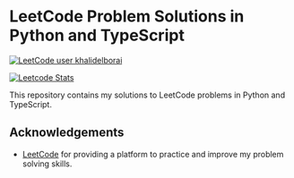 # LeetCode Problem Solutions in Python and TypeScript

[![LeetCode user khalidelborai](https://img.shields.io/badge/dynamic/json?style=for-the-badge&labelColor=black&color=%23ffa116&label=Solved&query=solvedOverTotal&url=https%3A%2F%2Fleetcode-badge.vercel.app%2Fapi%2Fusers%2Fkhalidelborai&logo=leetcode&logoColor=yellow)](https://leetcode.com/khalidelborai/)

[![Leetcode Stats](https://leetcard.jacoblin.cool/khalidelborai)](https://leetcode.com/khalidelborai)


This repository contains my solutions to LeetCode problems in Python and TypeScript.

## Acknowledgements

- [LeetCode](https://leetcode.com/) for providing a platform to practice and improve my problem solving skills.
